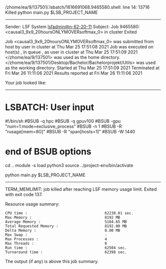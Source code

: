 /zhome/ea/9/137501/.lsbatch/1616691068.9465580.shell: line 14: 13716 Killed                  python main.py $LSB_PROJECT_NAME

------------------------------------------------------------
Sender: LSF System <lsfadmin@n-62-20-11>
Subject: Job 9465580: <causal3_9x9_20hoursONLYMOVERsoftmax_0> in cluster <dcc> Exited

Job <causal3_9x9_20hoursONLYMOVERsoftmax_0> was submitted from host <gbarlogin1> by user <s183914> in cluster <dcc> at Thu Mar 25 17:51:08 2021
Job was executed on host(s) <n-62-20-11>, in queue <gpuv100>, as user <s183914> in cluster <dcc> at Thu Mar 25 17:51:09 2021
</zhome/ea/9/137501> was used as the home directory.
</zhome/ea/9/137501/Desktop/Bachelor/Bachelorprojekt/Utils> was used as the working directory.
Started at Thu Mar 25 17:51:09 2021
Terminated at Fri Mar 26 11:11:06 2021
Results reported at Fri Mar 26 11:11:06 2021

Your job looked like:

------------------------------------------------------------
# LSBATCH: User input
#!/bin/sh
#BSUB -q hpc
#BSUB -q gpuv100
#BSUB -gpu "num=1:mode=exclusive_process"
#BSUB -n 1
#BSUB -R "rusage[mem=8G]"
#BSUB -R "span[hosts=1]"
#BSUB -W 1440
# end of BSUB options
cd ..
module -s load python3
source ../project-env/bin/activate

python main.py $LSB_PROJECT_NAME


------------------------------------------------------------

TERM_MEMLIMIT: job killed after reaching LSF memory usage limit.
Exited with exit code 137.

Resource usage summary:

    CPU time :                                   62238.01 sec.
    Max Memory :                                 8192 MB
    Average Memory :                             5184.65 MB
    Total Requested Memory :                     8192.00 MB
    Delta Memory :                               0.00 MB
    Max Swap :                                   -
    Max Processes :                              4
    Max Threads :                                8
    Run time :                                   62504 sec.
    Turnaround time :                            62398 sec.

The output (if any) is above this job summary.

